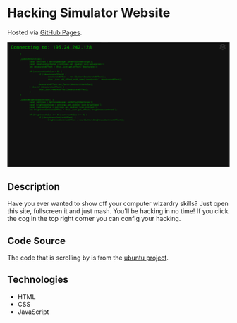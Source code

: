 # Hacking Simulator Website

Hosted via [GitHub Pages](https://viggostrom.github.io/Hacking-Simulator-Website/).

![Screenshot](screenshots/hacking.png)

## Description
Have you ever wanted to show off your computer wizardry skills? Just open this site, fullscreen it and just mash. You'll be hacking in no time! If you click the cog in the top right corner you can config your hacking.

## Code Source
The code that is scrolling by is from the [ubuntu project](https://github.com/ubuntu/gnome-shell-extension-appindicator/blob/5ebb018e7b2d0219d3cf25c69f5d988b7a53121b/indicatorStatusIcon.js).

## Technologies
- HTML
- CSS
- JavaScript